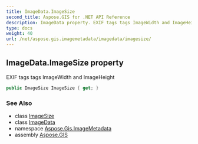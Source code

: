 ```yaml
---
title: ImageData.ImageSize
second_title: Aspose.GIS for .NET API Reference
description: ImageData property. EXIF tags tags ImageWidth and ImageHeight
type: docs
weight: 40
url: /net/aspose.gis.imagemetadata/imagedata/imagesize/
---
```

## ImageData.ImageSize property

EXIF tags tags ImageWidth and ImageHeight

```csharp
public ImageSize ImageSize { get; }
```

### See Also

* class [ImageSize](../../imagesize/)
* class [ImageData](../)
* namespace [Aspose.Gis.ImageMetadata](../../imagedata/)
* assembly [Aspose.GIS](../../../)


